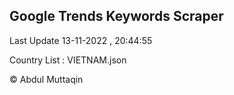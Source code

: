 

## Google Trends Keywords Scraper 
 
Last Update 13-11-2022 , 20:44:55

Country List :
VIETNAM.json



© Abdul Muttaqin 
